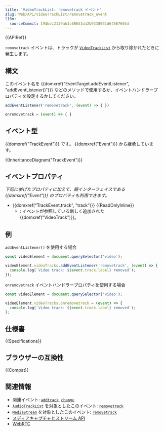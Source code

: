 ```yaml
---
title: 'VideoTrackList: removetrack イベント'
slug: Web/API/VideoTrackList/removetrack_event
l10n:
  sourceCommit: 19dbdc2139ab1c68651da2b9338061d64567665d
---
```


{{APIRef}}

`removetrack` イベントは、トラックが [`VideoTrackList`](/ja/docs/Web/API/VideoTrackList) から取り除かれたときに発生します。

## 構文

このイベント名を {{domxref("EventTarget.addEventListener", "addEventListener()")}} などのメソッドで使用するか、イベントハンドラープロパティを設定するかしてください。

```js
addEventListener('removetrack', (event) => { })

onremovetrack = (event) => { }
```

## イベント型

{{domxref("TrackEvent")}} です。 {{domxref("Event")}} から継承しています。

{{InheritanceDiagram("TrackEvent")}}

## イベントプロパティ

_下記に挙げたプロパティに加えて、親インターフェイスである {{domxref("Event")}} のプロパティも利用できます。_

- {{domxref("TrackEvent.track", "track")}} {{ReadOnlyInline}}
  - : イベントが参照している新しく追加された {{domxref("VideoTrack")}}。

## 例

`addEventListener()` を使用する場合

```js
const videoElement = document.querySelector('video');

videoElement.videoTracks.addEventListener('removetrack', (event) => {
  console.log(`Video track: ${event.track.label} removed`);
});
```

`onremovetrack` イベントハンドラープロパティを使用する場合

```js
const videoElement = document.querySelector('video');

videoElement.videoTracks.onremovetrack = (event) => {
  console.log(`Video track: ${event.track.label} removed`);
};
```

## 仕様書

{{Specifications}}

## ブラウザーの互換性

{{Compat}}

## 関連情報

- 関連イベント: [`addtrack`](/ja/docs/Web/API/VideoTrackList/addtrack_event), [`change`](/ja/docs/Web/API/VideoTrackList/change_event)
- [`AudioTrackList`](/ja/docs/Web/API/AudioTrackList) を対象としたこのイベント: [`removetrack`](/ja/docs/Web/API/AudioTrackList/removetrack_event)
- [`MediaStream`](/ja/docs/Web/API/MediaStream) を対象としたこのイベント: [`removetrack`](/ja/docs/Web/API/MediaStream/removetrack_event)
- [メディアキャプチャとストリーム API](/ja/docs/Web/API/Media_Capture_and_Streams_API)
- [WebRTC](/ja/docs/Web/API/WebRTC_API)
